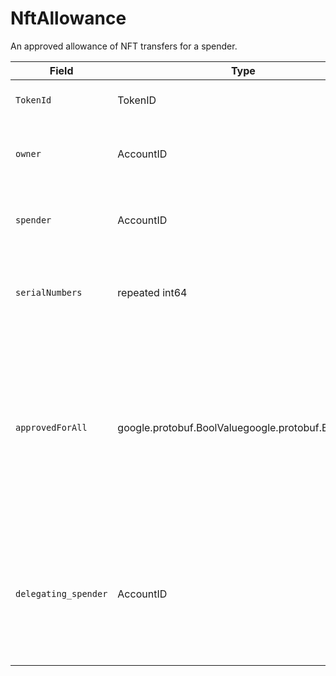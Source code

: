 # NftAllowance

An approved allowance of NFT transfers for a spender.

| Field                | Type                                               | Description                                                                                                                                                                                     |
| -------------------- | -------------------------------------------------- | ----------------------------------------------------------------------------------------------------------------------------------------------------------------------------------------------- |
| `TokenId`            | TokenID                                            | The token that the allowance pertains to                                                                                                                                                        |
| `owner`              | AccountID                                          | The account ID of the hbar owner (ie. the grantor of the allowance)                                                                                                                             |
| `spender`            | AccountID                                          | The account ID of the spender of the hbar allowance                                                                                                                                             |
| `serialNumbers`      | repeated int64                                     | The list of serial numbers that the spender is permitted to transfer                                                                                                                            |
| `approvedForAll`     | google.protobuf.BoolValuegoogle.protobuf.BoolValue | If true, the spender has access to all of the account owner's NFT instances (currently **** owned and any in the future). If this field is set to true the serialNumbers field should be empty. |
| `delegating_spender` | AccountID                                          | The account ID of the spender who is granted approvedForAll allowance and granting approval on an NFT serial to another spender.                                                                |

####
